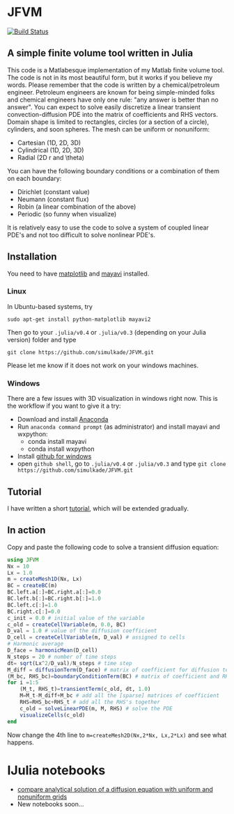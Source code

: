 # JFVM

[![Build Status](https://travis-ci.org/simulkade/JFVM.jl.svg?branch=master)](https://travis-ci.org/simulkade/JFVM.jl)

## A simple finite volume tool written in Julia
This code is a Matlabesque implementation of my Matlab finite volume tool. The code is not in its most beautiful form, but it works if you believe my words. Please remember that the code is written by a chemical/petroleum engineer. Petroleum engineers are known for being simple-minded folks and chemical engineers have only one rule: "any answer is better than no answer". You can expect to solve easily discretize a linear transient convection-diffusion PDE into the matrix of coefficients and RHS vectors. Domain shape is limited to rectangles, circles (or a section of a circle), cylinders, and soon spheres. The mesh can be uniform or nonuniform:
  - Cartesian (1D, 2D, 3D)
  - Cylindrical (1D, 2D, 3D)
  - Radial (2D r and \theta)

You can have the following boundary conditions or a combination of them on each boundary:
  - Dirichlet (constant value)
  - Neumann (constant flux)
  - Robin (a linear combination of the above)
  - Periodic (so funny when visualize)

It is relatively easy to use the code to solve a system of coupled linear PDE's and not too difficult to solve nonlinear PDE's.

## Installation
You need to have [matplotlib](http://matplotlib.org/) and [mayavi](http://code.enthought.com/projects/mayavi/) installed. 
### Linux
In Ubuntu-based systems, try
```
sudo apt-get install python-matplotlib mayavi2
```
Then go to your `.julia/v0.4` or `.julia/v0.3` (depending on your Julia version) folder and type
```
git clone https://github.com/simulkade/JFVM.git
```
Please let me know if it does not work on your windows machines.
### Windows
There are a few issues with 3D visualization in windows right now. This is the workflow if you want to give it a try:
  - Download and install [Anaconda](http://continuum.io/downloads)
  - Run `anaconda command prompt` (as administrator) and install mayavi and wxpython:
    * conda install mayavi
    * conda install wxpython
  - Install [github for windows](https://windows.github.com/)
  - open `github shell`, go to `.julia/v0.4` or `.julia/v0.3` and type ```git clone https://github.com/simulkade/JFVM.git```

## Tutorial
I have written a short [tutorial](http://nbviewer.ipython.org/github/simulkade/JFVM/blob/master/examples/jfvm_tutorial.ipynb), which will be extended gradually.

## In action
Copy and paste the following code to solve a transient diffusion equation:
```jl
using JFVM
Nx = 10
Lx = 1.0
m = createMesh1D(Nx, Lx)
BC = createBC(m)
BC.left.a[:]=BC.right.a[:]=0.0
BC.left.b[:]=BC.right.b[:]=1.0
BC.left.c[:]=1.0
BC.right.c[:]=0.0
c_init = 0.0 # initial value of the variable
c_old = createCellVariable(m, 0.0, BC)
D_val = 1.0 # value of the diffusion coefficient
D_cell = createCellVariable(m, D_val) # assigned to cells
# Harmonic average
D_face = harmonicMean(D_cell)
N_steps = 20 # number of time steps
dt= sqrt(Lx^2/D_val)/N_steps # time step
M_diff = diffusionTerm(D_face) # matrix of coefficient for diffusion term
(M_bc, RHS_bc)=boundaryConditionTerm(BC) # matrix of coefficient and RHS for the BC
for i =1:5
    (M_t, RHS_t)=transientTerm(c_old, dt, 1.0)
    M=M_t-M_diff+M_bc # add all the [sparse] matrices of coefficient
    RHS=RHS_bc+RHS_t # add all the RHS's together
    c_old = solveLinearPDE(m, M, RHS) # solve the PDE
    visualizeCells(c_old)
end
```

Now change the 4th line to `m=createMesh2D(Nx,2*Nx, Lx,2*Lx)` and see what happens.

# IJulia notebooks
  - [compare analytical solution of a diffusion equation with uniform and nonuniform grids](http://nbviewer.ipython.org/github/simulkade/JFVM/blob/master/examples/jfvm_diffusion_analytics.ipynb)
  - New notebooks soon...